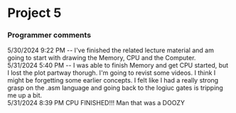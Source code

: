# Project 5
### Programmer comments
5/30/2024 9:22 PM -- I've finished the related lecture material and am going to start with drawing the Memory, CPU and the Computer.  
5/31/2024 5:40 PM -- I was able to finish Memory and get CPU started, but I lost the plot partway thorugh. I'm going to revist some videos. I think I might be forgetting some earlier concepts. I felt like I had a really strong grasp on the .asm language and going back to the logiuc gates is tripping me up a bit.  
5/31/2024 8:39 PM CPU FINISHED!!! Man that was a DOOZY
